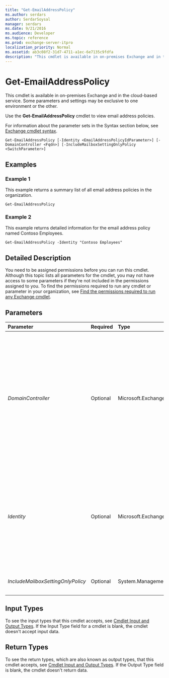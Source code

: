 ```yaml
---
title: "Get-EmailAddressPolicy"
ms.author: serdars
author: SerdarSoysal
manager: serdars
ms.date: 9/21/2016
ms.audience: Developer
ms.topic: reference
ms.prod: exchange-server-itpro
localization_priority: Normal
ms.assetid: ab3c08f2-31d7-4711-a1ec-6e7135c9fdfa
description: "This cmdlet is available in on-premises Exchange and in the cloud-based service. Some parameters and settings may be exclusive to one environment or the other."
---
```


# Get-EmailAddressPolicy

This cmdlet is available in on-premises Exchange and in the cloud-based service. Some parameters and settings may be exclusive to one environment or the other.
  
Use the **Get-EmailAddressPolicy** cmdlet to view email address policies.
  
For information about the parameter sets in the Syntax section below, see [Exchange cmdlet syntax](https://technet.microsoft.com/library/bb123552.aspx). 
  
```
Get-EmailAddressPolicy [-Identity <EmailAddressPolicyIdParameter>] [-DomainController <Fqdn>] [-IncludeMailboxSettingOnlyPolicy <SwitchParameter>]

```

## Examples
<a name="Examples"> </a>

### Example 1

This example returns a summary list of all email address policies in the organization.
  
```
Get-EmailAddressPolicy
```

### Example 2

This example returns detailed information for the email address policy named Contoso Employees.
  
```
Get-EmailAddressPolicy -Identity "Contoso Employees"
```

## Detailed Description
<a name="DetailedDescription"> </a>

You need to be assigned permissions before you can run this cmdlet. Although this topic lists all parameters for the cmdlet, you may not have access to some parameters if they're not included in the permissions assigned to you. To find the permissions required to run any cmdlet or parameter in your organization, see [Find the permissions required to run any Exchange cmdlet](https://technet.microsoft.com/library/mt432940.aspx).
  
## Parameters
<a name="DetailedDescription"> </a>

|**Parameter**|**Required**|**Type**|**Description**|
|:-----|:-----|:-----|:-----|
| _DomainController_ <br/> |Optional  <br/> |Microsoft.Exchange.Data.Fqdn  <br/> |This parameter is available only in on-premises Exchange.  <br/> The _DomainController_ parameter specifies the domain controller that's used by this cmdlet to read data from or write data to Active Directory. You identify the domain controller by its fully qualified domain name (FQDN). For example, `dc01.contoso.com`.  <br/> |
| _Identity_ <br/> |Optional  <br/> |Microsoft.Exchange.Configuration.Tasks.EmailAddressPolicyIdParameter  <br/> | The _Identity_ parameter specifies the email address policy that you want to view. You can use any value that uniquely identifies the policy. For example: <br/>  Name <br/>  Distinguished name (DN) <br/>  GUID <br/> |
| _IncludeMailboxSettingOnlyPolicy_ <br/> |Optional  <br/> |System.Management.Automation.SwitchParameter  <br/> |This parameter is reserved for internal Microsoft use.  <br/> |
   
## Input Types
<a name="InputTypes"> </a>

To see the input types that this cmdlet accepts, see [Cmdlet Input and Output Types](http://go.microsoft.com/fwlink/p/?linkId=616387). If the Input Type field for a cmdlet is blank, the cmdlet doesn't accept input data. 
  
## Return Types
<a name="ReturnTypes"> </a>

To see the return types, which are also known as output types, that this cmdlet accepts, see [Cmdlet Input and Output Types](http://go.microsoft.com/fwlink/p/?linkId=616387). If the Output Type field is blank, the cmdlet doesn't return data. 
  

